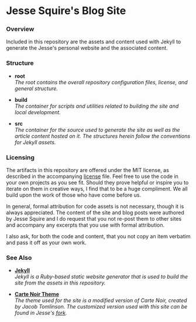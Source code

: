 # Jesse Squire's Blog Site #

### Overview ###

Included in this repository are the assets and content used with Jekyll to generate the Jesse's personal website and the associated content.   

### Structure ###

* **root**
  <br />_The root contains the overall repository configuration files, license, and general structure._
   
* **build**
  <br />_The container for scripts and utilities related to building the site and local development._
  
* **src**
  <br />_The container for the source used to generate the site as well as the article content hosted on it.  The structures herein follow the conventions for Jekyll assets._
  

### Licensing ###
The artifacts in this repository are offered under the MIT license, as described in the accompanying [license](./LICENSE "license") file.  Feel free to use the code in your own projects as you see fit.  Should they prove helpful or inspire you to iterate on them in creative ways, I find that to be a huge compliment.  We all build upon the work of those who have come before us.  

In general, formal attribution for code assets is not necessary, though it is always appreciated.  The content of the site and blog posts were authored by Jesse Squire and I do request that you not re-post them to other sites and accompany any excerpts that you use with formal attribution.  

I also ask, for both the code and content, that you not copy an item verbatim and pass it off as your own work.

### See Also ###

* **[Jekyll](https://jekyllrb.com/docs/home/ "Jekyll Documentation")**
  <br />_Jekyll is a Ruby-based static website generator that is used to build the site from the assets in this repository._
  
* **[Carte Noir Theme](https://github.com/jacobtomlinson/carte-noire "Carte Noir GitHub Repository")**
  <br />_The theme used for the site is a modified version of Carte Noir, created by Jacob Tomlinson.  The customized version used with this site can be found in Jesse's [fork](https://github.com/jsquire/carte-noire "Jesse's Carte Noir Fork")._ 
